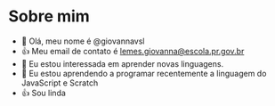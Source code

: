 # Sobre mim
- 👋 Olá, meu nome é @giovannavsl
- 👍 Meu email de contato é lemes.giovanna@escola.pr.gov.br
- 👀 Eu estou interessada em aprender novas linguagens.
- 🌱 Eu estou aprendendo a programar recentemente a linguagem do JavaScript e Scratch 
- :+1: Sou linda
